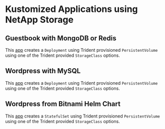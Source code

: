 # Kustomized Applications using NetApp Storage

## Guestbook with MongoDB or Redis

This [app](./apps/guestbook/README.md) creates a `Deployment` using Trident provisioned `PersistentVolume` using one of the Trident provided `StorageClass` options.

## Wordpress with MySQL

This [app](./apps/mysql-wordpress/README.md) creates a `Deployment` using Trident provisioned `PersistentVolume` using one of the Trident provided `StorageClass` options.

## Wordpress from Bitnami Helm Chart

This [app](../apps/bitnami-wordpress/README.md) creates a `StatefulSet` using Trident provisioned `PersistentVolume` using one of the Trident provided `StorageClass` options.
